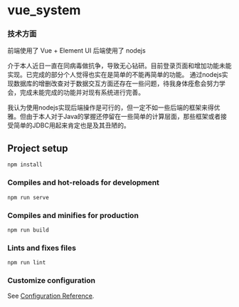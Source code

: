 # vue_system

### 技术方面
前端使用了 Vue + Element UI
后端使用了 nodejs

介于本人近日一直在同病毒做抗争，导致无心钻研。目前登录页面和增加功能未能实现。已完成的部分个人觉得也实在是简单的不能再简单的功能。
通过nodejs实现数据库的增删改查对于数据交互方面还存在一些问题，待我身体痊愈会努力学会，完成未能完成的功能并对现有系统进行完善。

我认为使用nodejs实现后端操作是可行的，但一定不如一些后端的框架来得优雅。但由于本人对于Java的掌握还停留在一些简单的计算层面，那些框架或者接受简单的JDBC用起来肯定也是及其丑陋的。


## Project setup
```
npm install
```

### Compiles and hot-reloads for development
```
npm run serve
```

### Compiles and minifies for production
```
npm run build
```

### Lints and fixes files
```
npm run lint
```

### Customize configuration
See [Configuration Reference](https://cli.vuejs.org/config/).
